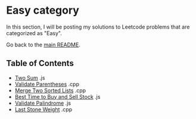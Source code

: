 # Easy category

In this section, I will be posting my solutions to Leetcode problems that are categorized as "Easy".

Go back to the [main README](../README.md).

## Table of Contents

- [Two Sum](./twoSum.js) .js
- [Validate Parentheses](./valid-parentheses.cpp) .cpp
- [Merge Two Sorted Lists](./mergeTwoSortedList.cpp) .cpp
- [Best Time to Buy and Sell Stock](./bestTimeToBuyAndSell.js) .js
- [Validate Palindrome](./validPalindrome.js) .js
- [Last Stone Weight](./1046-LastStoneWeight.cpp) .cpp
